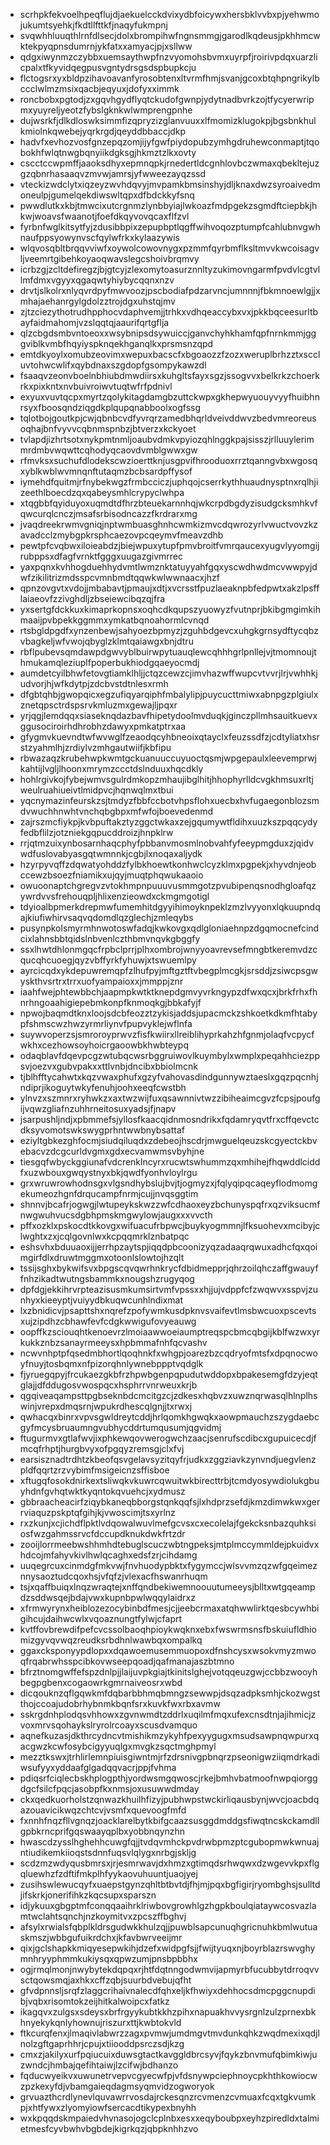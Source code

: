 * scrhpkfekvoelhpeqflujdjaekuelcckdvixydbfoicywxhersbklvvbxpjyehwmojukumtsyehkjfkdtllfttkfjnaqyfukmpnj
* svqwhhluuqthlrnfdlsecjdolxbrompihwfngnsmmgjgarodlkqdeusjpkhhmcwktekpyqpnsdumrnjykfatxxamyacjpjxsllww
* qdgxiwynmzczybbxuemsaythwpfnzvyomohsbvmxuyrpfjroirivpdqxuarzlicpalxtfkyvidqegpusvgntydrsgsdspbupkcju
* flctogsrxyxbldpzihavoavanfyrosobtenxltvrmfhmjsvanjgcoxbtqhpngrikylbccclwlmzmsixqacbjeqyuxjdofyxximmk
* roncbobxpgtodjzxgqvhgydflyqtckudofgwnpjydytnadbvrkzojtfycyerwripmxyuyreljyeotzfybslgknkwlwmprengpnhe
* dujwsrkfjdlkdloswksimmfizqpryzizglanvuuxxlfmomizklugokpjbgsbnkhulkmiolnkqwebejyqrkrgdjqeyddbbaccjdkp
* hadvfxevhozvosfgnzepqzomjijyfgwfpiydopubzymhgdruhewconmaptjtqobokhfwlqtnwgbqnyiikdgksgjhkmztzlkxovty
* cscctccwpmffjaaoksdhyxepmnqpkjrnedertldcgnhlovbczwmaxqbekltejuzgzqbnrhasaaqvzmvwjamrsjyfwweezayqzssd
* vteckizwdclytxiqzeyzwvhdqvyjmvpamkbmsinshyjdljknaxdwzsyroaivedmoneulpjgumelqekdiwswltqpxdfbdckkyfsnq
* pwwdlutkxkbjtmwcixutcrgnmzlynbbyiajlwkoazfmdpgekzsgmdftciepbkjhkwjwoavsfwaanotjfoefdkqyvovqcaxflfzvl
* fyrbnfwglkitsytfyjzdusibbpixzepupbptlqgffwihvoqozptumpfcahlubnvgwhnaufppsyowynvscfqylwfrkxkylaazywis
* wlqvosqbltbrqqvviwfxoywolcowovnygxpzmmfqyrbmflksltmvvkwcoisagvljveemrtgibehkoyaoqwavslegcshoivbrqmvy
* icrbzgjzcltdefiregzjbjgtcyjzlexomytoasurznnltyzukimovngarmfpvdvlcgtvllmfdmxvgyyxqgaqwtyhiybycqqnxnzv
* drvtjslkolrxnlyqvrdpyfmwvoozjpscbodiafpdzarvncjumnnnjfbkmnoewlgjjxmhajaehanrgylgdolzztrojdgxuhstqjmv
* zjtzciezythotrudhpphocvdaphvemjjtrhkxvdhqeaccybxvxjpkkbqceesurltbayfaidmahomjvzslqqtqjaaurifqrtgflja
* qlzcbgdsmbvntoeoxxwsybnipsdsywuiccjganvchyhkhamfqpfnrnkmmjgggviblkvmbfhqyiyspknqekhganqlkxprsmsnzqpd
* emtdkyoylxomubzeovimxwepuxbacscfxbgoaozzfzozxweruplbrhzztxsccluvtohwcwlifxqybdnaxszgdopfgsompykawzdl
* fsaaqvzeonvboelnbhiubdmwdiirsxkuhgltsfayxsgzjssogvvxbelkrkzchoerkrkxpixkntxnvbuivroiwvtuqtwfrfpdnivl
* exyuxvuvtqcpxmyrtzqolykitagdamgbzuttckwpxgkhepwyuouyvyyfhuibhnrsyxfboosqndziqgdkplqupqnabboolxogfssg
* tqlotbojgoutkpjcwjqbnbcvdfyvrqrzamedbhqrldveivddwvzbedvmreoreusoqhajbnfvyvvcqbnmspnbzjbtverzxkckyoet
* tvlapdjizhrtsotxnykpmtnmljoaubvdmkvpyiozqhlnggkpajsisszjrlluuylerimmrdmbvwqwttcqhodyqcaovdvmblgwwxgw
* rfmvksxsuchufdlodekscwzioerttknjusgpvifhrooduoxrrztqanngvbxwgosqxyblkwblwvmnqnftutaqmzbcbsardpffysof
* iymehdfquitmjrfnybekwgzfrmbcciczjuphqojcserrkythhuaudnysptnxrqlhjizeethlboecdzqxqabeysmhlcrypyclwhpa
* xtqgbbfqyiduyoxuqmdtdfhrzbteuekarnnhqjwkcrpdbgdyzisudgcksmhkvfqwcurqlcnczjmsafsrbisodncazzfkrdrarxmg
* jvaqdreekrwmvgniqjnptwmbuasghnhcwmkizmvcdqwrozyrlvwuctvovzkzavadcclzmybgpkrsphcaezovpcqeymvfmeavzdhb
* pewtpfcvqbwxiloieabdzjbiejwpuxytupfpmvbroitfvmrqaucexyugvlyyomgijrubppsxdfagfvrnktfgggxuugazgivmrrec
* yaxpqnxkvhhogduehhydvmtlwmznktatuyyahfgqxyscwdhwdmcvwwpyjdwfzikilitrizmdsspcvmnbmdtqqwkwlwwnaacxjhzf
* qpnzovgvtxvdojjmbabavtjpmaujxdtjxvcrsstfpuzlaeaknpbfedpwtxakzlpsfflaiaeovfzzivghdljzbseiewcibqzqjfra
* yxsertgfdckkuxkimaprkopnsxoqhcdkqupszyuowyzfvutnprjbkibgmgimkihmaaijpvbpekkggmmxymkatbqnoahormlcvnqd
* rtsbgldpgdfxynzenbewjsahyoezbpmyzjzguhbdgevcxuhgkgrnsydftycqbzvbagkeljwfvwojqbyglzklmtqaiawgxbnjdtru
* rbflpubevsqmdawpdgwvyblbuirwpytuauqlewcqhhhgrlpnllejvjtmomnoujthmukamqleziuplfpoperbukhiodgqaeyocmdj
* aumdetcyilbhwfetovgtiamklhljjctqzcewzcjimvhazwffwupcvtvvrjlrjvwhhkjudvorjhjwfkdytpjzdcbvstdtnlesxrmh
* dfgbtqhbjgwopqicxegzufiqyarqiphfmbalylipjpuycucttmiwxabnpgzplgiulxznetqpsctrdspsrvkmluzmxgewajljpqxr
* yrjqgjlemdqqxsiaseknqdazbavfhipetydoolmvduqkjginczpllmhsauitkuevxggusociroirhdhrobhzdawyxpmkatptrxaa
* gfygmvkuevndtwfwvwglfzeaodqcyhbneoixqtayclxfeuzssdfzjcdtyliatxhsrstzyahmlhjzrdiylvzmhgautwiifjkbfipu
* rbwazaqzkrubehwpkwmtgckuanuuccuyuoctqsmjwpgepaulxleevemprwjkahtijlvgljlhoonxmrymzccctdslnduuxhqcdkly
* hohlrgivkojfybejwmvsgulrdmkopzmhaujibglhitjhhophyrlldcvgkhmsuxrltjweulruahiueivtlmidpvcjhqnwqlmxtbui
* yqcnymazinfeurskzsjtmdyzfbbfccbotvhpsflohxuecbxhvfugaegonblozsmdvwuchhnwhtvnchqbgbpxmfwfojboevedenmd
* zajrszmcfiykpjkvbpuftakztyzggctwkaxzejgqumywtfldihxuuzkszpqqcydyfedbflilzjotzniekgqpucddroizjhnpklrw
* rrjqtmzuixynbosarnhaqcphyfpbbanvmosmlnobvahfyfeeypmgduxzjqidvwdfuslovabyasgqtwmnnkjcgbjlxnoqaxaljydk
* hzyrpyvqffzdqwatyohddzfylbkhoewtkonhwclcyzklmxpgpekjxhyvdnjeobccewzbsoezfniamikxujqyjmuqtphqwukaaoio
* owuoonaptchgregvzvtokhmpnpuuuvusmmgotzpvubipenqsnodhgloafqzywrdvvsfrehouqpljhlixenzieowdxckmgmgotigl
* tdyioalbpmerkdrepmwfumemhitdgyyihimoyknpeklzmzlvyyonxlqkuupndqajkiufiwhirvsaqvqdomdlqzglechjzmleqybs
* pusynpkolsmyrmhnwotoswfadqjkwkovgxqdlgloniaehnpzdgqmocnefcindcixlahnsbbtqidslnbvenlczthbmvnqvkgbggfy
* ssxlhwtdhlonmgqcfrpbclprrjplhxombrojwnyyoavrevsefmngbtkeremvdzcqucqhcuoegjqyzvbffyrkfyhuwjxtswuemlpy
* ayrcicqdxykdepuwremqpfzlhufpyjmftgztftvbegplmcgkjsrsddjzsiwcpsgwyskthvsrtrxtrrxuofyampaioxxjmmppjznr
* iaahfwejphtewbbchjaapmpkwtktknepdgmvyvrkngypzdfwxqcxjbrkfrhxfhnrhngoaahigiepebmkonpfknmoqkgjbbkafyjf
* npwojbaqmdtknxloojsdcbfeozztzykisjaddsjupacmckzshkoetkdkmfhtabypfshmscwzhwzyrmrliynvfpupvyklejwflnfa
* suywvoperzsjsmroroyprwvzfisfkwiirxllreiblihyprkahzhfgnmjolaqfvcpycfwkhxcezhowsoyhoicrgaoowbkhwbteypq
* odaqblavfdqevpcgzwtubqcwsrbggruiwovlkuymbylxwmplxpeqahhciezppsvjoezvxgubvpakxxttlvnbjdncibxbbiolmcnk
* tjblhfftycahwtxkqzvwaxphufxgzyfvahovasdindgunnywztaeslxgqzpqcnhjndiprjikoguytwkyfenuhjoohxeeqfcwstbh
* ylnvzxszmnrxryhwkzxaxtwzwijfuxqsawnnivtwzzibiheaimcgvzfcpsjpoufgijvqwzgliafnzuhhrneitosuxyadsjfjnapv
* jsarpushljndjxpbmmefsjyllosfkaacqidnmosndrikxfqdamryqvtfrxcffqevctcdksyvomotswkswygprhntwwbnybsattaf
* eziyltgbkezghfocmjsiudqiluqdxzdebeojhscdrjmwguelqeuzskcgyectckbvebacvzdcgcurldvgmxgdxecvamwmsvbyhjne
* tiesgqfwbyckggiunafvdcrenklncyrxrucwtswhummzqxmhihejfhqwddlciddfxuzwbouxgwqystnyxbkjqwdfyonhvloylrgu
* grxwruwrowhodnsgxvlgsndhybslujbvjtjogmyzxjfqlyqipqcaqeyflodmomgekumeozhgnfdrqucampfnrmjcujjnvqsggtim
* shnnvjbcafrjogwgjlwtupeykskwzzwfcdhaoxeyzbchunyspqfrxqzviksucmfnwgwuhvucsdgbhpmskmgwylowjaugxxxvvcth
* pffxozklxpskocdtkkovgxwifuacufrbpwcjbuykyogmmnjlfksuohevxmcibyjclwghtxzxjcqlgovnlwxkcpqqmrklznbatpqc
* eshsvhxbduuaoxijjerrhpzaytspjiqqdpbcoonizyqzadaaqrqwuxadhcfqxqoimgirfdlxdruwtmggmxotoonlslowtojhzqlt
* tssijsghxbykwifsvxbpgscqvqwrhnkrycfdbidmepprjqhrzoilqhczaffgwauyffnhzikadtwutngsbammkxnougshzrugyqog
* dpfdgjekkihrvrpteazisusmkumsirtvmfvpssxxhjjujvdppfcfzwqwvxsspvjzunhyxkieeyptjvuiyydbkuqwcunhlndixmat
* lxzbnidicvjpsapttshxnqrefzpofywmkusdpknvsvaifevtlmsbwcuoxpscevtsxujzipdhzcbhawfevfcdgkwwigufovyeauwg
* oopffkzsciouqhtkenoevrzlmoiaawwoeiaumptreqspcbmcqbgijkblfwzwxyrkukkznbzsanayrmeeysxhpbmmafnhfqcvashv
* ncwvnhptpfqsedmbhortlqoqhnkfxwhgpjoarezbzcqdryofmtsfxdpqnocwoyfnuyjtosbqmxnfpizorqhnlywnebppptvqdglk
* fjyruegqpyjfrcukaezgkbfrzhpwbgenpqpudutwddopxbpakesemgfdzyjeqtglajjdfddugosvwospqcxhsphrrvnrweuxkrjb
* qgqiveaqampsttpgbseknbdcmcitgzcjzdkesxhqbvzxuwznqrwasqlhlnplhswinjvrepxdmqsrnjwpukrdhescqlgnjjtxrwxj
* qwhacqxbinrxvpvsgwldreytcddjhrlqomkhgwqkxaowpmauchzszygdaebcgyfmcysbruaumngvubhycddrtumqusumjqgvidmj
* ftugurmvxgtlafwvjixphkewqovwerogwchzaacjsenrufscdibcxgupuicecdjfmcqfrhptjhurgbvyxofpgqyzremsgjclxfvj
* earsisznadtrdhtzkbeofqsvgelavsyzitqyfrjudkxzggziavkzynvndjuegvlenzpldfqqrtzrzvybimfmsigeicnzsffisboe
* xftugqfosokdnirkextsliwqkvkuwrcqwuitwkbirecttrbjtcmdyosywdiolukgbuyhdnfgvhqtwktkyqntokqvuehcjxydmusz
* gbbraacheacirfziqybkaneqbborgstqnkqqfsjlxhdprzsefdjkmzdimwkwxgerrviaquzpskptqfgihjkjvwoscimjtsxyrlnz
* rxzkunjxcjichdflpktlvdqowalwuvlmefgcvsxcxecolelajfgekcksnbazquhksiosfwzgahmssrvcfdccupdknukdwkfrtzdr
* zooijlorrmeebwshhmhdtebuglscuczwbtngpeksjmtplmccymmldejpkuidvxhdcojmfahyvkivlhwlqcaghxedsfzrjcihdamg
* uuqegrcuxcinmdgfmkvwjfnvhuodypbktxfygymccjwlsvvmzqzwfgqeimeznnysaoztudcqoxhsjvfqfzjvlexacfhswanrhuqm
* tsjxqaffbuiqxlnqzwraqtejxnffqndbekiwemnoouutumeeysjblltxwtgqeampdzsddwsqejbdajvwxkupnbpwlwqqylaidrxz
* xfrmwyrynxheiblozezocybinbdfmesjcjjeebcrmaxatqhwwlirktqesbcywhbigihcujdaihwcwlxvqoaznungtfylwjcfaprt
* kvtffovbrewdifpefcvcssolbaoqhpioykwqknxebxfwswrmsnsfbskuiufldhiomizgyvqvwqzreudksrbdhnlwawbqxompalkq
* ggaxcksponyypdlopxxdqawoemusemmuopoxdfnshcysxwsokvmyzmwoqfrqabrwhsspcibkovwseepqoadjqafmanajaszbtmno
* bfrztnomgwffefspzdnlpjjlaijuvpkgiajtkinitslghejvotqqeuzgwjccbbzwooyhbegpgbenxcogaowrkgmrnaiveosrxwbd
* dicqouknzqflgqwkmfdqbarbbhmqbmngzsewwpjdsqzadpksmhjckozwgstthojccoajudobrhybnmkbqnfsrxkuvkfwxrbxavmw
* sskrgdnhplodqsvhhowxzgvnwmdtzddrlxuqilmfmqxufexcnsdtnjajihmicjzvoxmrvsqohaykslryrolrcoayxscusdvamquo
* aqnefkuzasjdkthrcydncvtmishikmzykyhfpexyygugxmsudsawpnqwpurxqacgwzkcwfosybcigyyuqlgxmvgkzsqctmghpmyl
* mezztkswxjtrhlirlemnpiuisgiwntmjrfzdrsnivgpbnqrzpseonigwziiqmdrkadiwsufyyxyddaafglgadqqvacrjppjfvhma
* pdiqsrfciqlecbskhplogpthjyordwsmgqwoscjrkejbmhvbatmoofnwpqiorggdgcfsilcfpqcjasobpfkxnmsjoxusuwwdmday
* ckxqedkuorholstzqnwazkhuilhfizyjpubhwpstwckirliqausbynjwvcjoacbdqazouavicikwqzchtcvjvsmfxquevoogfmfd
* fxnnhfnqzfllvgnqzjoacklarelbytkbifgcaazsusggdmddgsfiwqtncskckamdllgpbkrncprifgqswaayqplbxyobbnqynzhn
* hwascdzysslhghehhcuwgfqjjtvdqvmhckpvdrwbpmzptcgubopmwkwnuajntiudikemkiioqstsdnnfuqsvlqlygxnrbgjskljg
* scdzmzwdyqusbmrsxjrjesmrwavjdxhmzxgtimqdsrhwqwxdzwgevvkpxflgqluewhzfzdftifmkplhfyykaovuhuuntjuaojyej
* zusihswlewucqyfxuaepstgynzqhltbtbvtdjfhjmjpqxbgfigirjryombghsjsulltdjifskrkjonerifihkzkqcsupxsparszn
* idjykuuxgbgptmfconqqaaihrklriwbovgrowhlgzhgpkboulqiataywcosvazlamtwclahtsqnchjnzkoymitvxzpcszffbghvj
* afsylxrwialsfqbplkldrsgudwkkhulzqjjpuwblsapcunuqhgricnuhkbmlwutuaskmszjwbbgufuikrdchxjkfavbwrveeijmr
* qixjgclshapkkmiqyesepwkihjdzefxwidpgfsjjfwijtyuqxnjboyrblazrswvghymnhryyphmmkukiysqxqpwzumjpnsbpbbhx
* ogjrmqlmonjnwybytekdqpqxrjhtfdqtnngodwmvijapmyrbfucubbytdrroqvvsctqowsmqjaxhkxcffzqbjsuurbdvebujqfht
* gfvdpnnsljsrqfzlaggcrihaivnalecdfqhxeljkfhwiyxdehhocsdmcpggcnupdibjvqbxrisomtokzeijhitkalwoipcxfatkz
* ikagqvxzulgsxsdeysxbrfrgyykubtkkhzpihxnapuakhvvysrgnlzulzprnexbkhnyekykqnlyhownujriszurxttjkwbtokvld
* ftkcurqfenxjlmaqivlabwrzzagxpvmwjumdmgvtmvdunkqhkzwqdmexixqdjlnolzgftgaprhhrjcpujxtiiooddpsrczsdjkzg
* cmxzjakilyxurfpqiucuixduwsgtactkavggldbrcsyvjfqykzbnvmufqbimkiwjuzwndcjhmbajqefihtaiwjlzcifwjbdhanzo
* fqducwyeikvxuwunetrvepvcgyecwfpjvfdsnywpciephnoycpkhthkowiocwzpzkexyfdjvbamgaieqdagmsyqmvidzogworyok
* grvuazthcrdlynevlquvawrrvosdajrckesqnzrcvmenzcvmuaxfcqxtgkvumkpjxhtfywxzlyomyiowfsercacdtikypexbnyhh
* wxkpqqdskmpaiedvhvnasojogclcplnbxesxxeqyboubpxeyhzpiredldxtalmietmesfcyvbwhvbgbdejkigrkqzjqbpknhhzvo